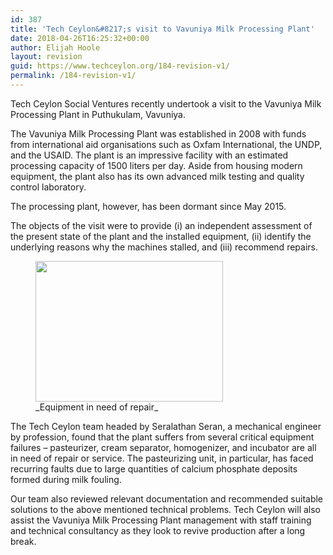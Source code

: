 ```yaml
---
id: 387
title: 'Tech Ceylon&#8217;s visit to Vavuniya Milk Processing Plant'
date: 2018-04-26T16:25:32+00:00
author: Elijah Hoole
layout: revision
guid: https://www.techceylon.org/184-revision-v1/
permalink: /184-revision-v1/
---
```

Tech Ceylon Social Ventures recently undertook a visit to the Vavuniya Milk Processing Plant in Puthukulam, Vavuniya.

The Vavuniya Milk Processing Plant was established in 2008 with funds from international aid organisations such as Oxfam International, the UNDP, and the USAID. The plant is an impressive facility with an estimated processing capacity of 1500 liters per day. Aside from housing modern equipment, the plant also has its own advanced milk testing and quality control laboratory.

The processing plant, however, has been dormant since May 2015.

The objects of the visit were to provide (i) an independent assessment of the present state of the plant and the installed equipment, (ii) identify the underlying reasons why the machines stalled, and (iii) recommend repairs.

<figure id="attachment_187" aria-describedby="caption-attachment-187" style="width: 300px" class="wp-caption aligncenter"><img loading="lazy" class="size-medium wp-image-187" src="https://www.techceylon.info/wp-content/uploads/2018/02/IMG-6110-1-300x225.jpg" alt="" width="300" height="225" srcset="https://www.techceylon.org/wp-content/uploads/2018/02/IMG-6110-1-300x225.jpg 300w, https://www.techceylon.org/wp-content/uploads/2018/02/IMG-6110-1-768x576.jpg 768w, https://www.techceylon.org/wp-content/uploads/2018/02/IMG-6110-1-1024x768.jpg 1024w, https://www.techceylon.org/wp-content/uploads/2018/02/IMG-6110-1-1440x1080.jpg 1440w" sizes="(max-width: 300px) 100vw, 300px" /><figcaption id="caption-attachment-187" class="wp-caption-text">_Equipment in need of repair_</figcaption></figure>

The Tech Ceylon team headed by Seralathan Seran, a mechanical engineer by profession, found that the plant suffers from several critical equipment failures – pasteurizer, cream separator, homogenizer, and incubator are all in need of repair or service. The pasteurizing unit, in particular, has faced recurring faults due to large quantities of calcium phosphate deposits formed during milk fouling.

Our team also reviewed relevant documentation and recommended suitable solutions to the above mentioned technical problems. Tech Ceylon will also assist the Vavuniya Milk Processing Plant management with staff training and technical consultancy as they look to revive production after a long break.

&nbsp;